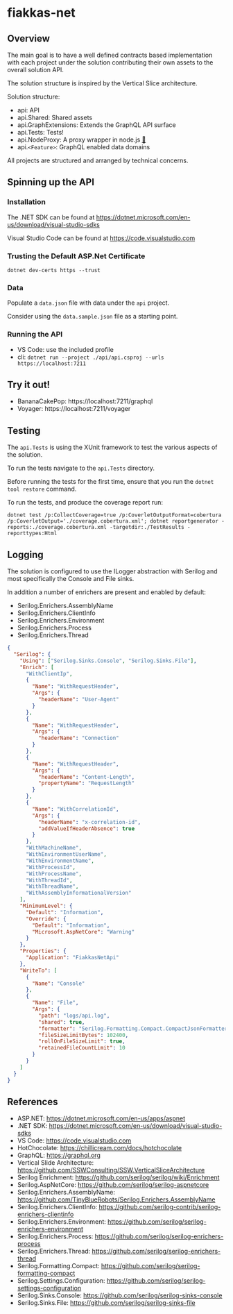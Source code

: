 # fiakkas-net

## Overview

The main goal is to have a well defined contracts based implementation with each project under the solution contributing their own assets to the overall solution API.

The solution structure is inspired by the Vertical Slice architecture.

Solution structure:

- api: API
- api.Shared: Shared assets
- api.GraphExtensions: Extends the GraphQL API surface
- api.Tests: Tests!
- api.NodeProxy: A proxy wrapper in node.js [📝](./api.NodeProxy/README.md)
- api.`<Feature>`: GraphQL enabled data domains

All projects are structured and arranged by technical concerns.

## Spinning up the API

### Installation

The .NET SDK can be found at https://dotnet.microsoft.com/en-us/download/visual-studio-sdks

Visual Studio Code can be found at https://code.visualstudio.com

### Trusting the Default ASP.Net Certificate

`dotnet dev-certs https --trust`

### Data

Populate a `data.json` file with data under the `api` project.

Consider using the `data.sample.json` file as a starting point.

### Running the API

- VS Code: use the included profile
- cli: `dotnet run --project ./api/api.csproj --urls https://localhost:7211`

## Try it out!

- BananaCakePop: https://localhost:7211/graphql
- Voyager: https://localhost:7211/voyager

## Testing

The `api.Tests` is using the XUnit framework to test the various aspects of the solution.

To run the tests navigate to the `api.Tests` directory.

Before running the tests for the first time, ensure that you run the `dotnet tool restore` command.

To run the tests, and produce the coverage report run:

`dotnet test /p:CollectCoverage=true /p:CoverletOutputFormat=cobertura /p:CoverletOutput='./coverage.cobertura.xml'; dotnet reportgenerator -reports:./coverage.cobertura.xml -targetdir:./TestResults -reporttypes:Html`

## Logging

The solution is configured to use the ILogger abstraction with Serilog and most specifically the Console and File sinks.

In addition a number of enrichers are present and enabled by default:

- Serilog.Enrichers.AssemblyName
- Serilog.Enrichers.ClientInfo
- Serilog.Enrichers.Environment
- Serilog.Enrichers.Process
- Serilog.Enrichers.Thread

```json
{
  "Serilog": {
    "Using": ["Serilog.Sinks.Console", "Serilog.Sinks.File"],
    "Enrich": [
      "WithClientIp",
      {
        "Name": "WithRequestHeader",
        "Args": {
          "headerName": "User-Agent"
        }
      },
      {
        "Name": "WithRequestHeader",
        "Args": {
          "headerName": "Connection"
        }
      },
      {
        "Name": "WithRequestHeader",
        "Args": {
          "headerName": "Content-Length",
          "propertyName": "RequestLength"
        }
      },
      {
        "Name": "WithCorrelationId",
        "Args": {
          "headerName": "x-correlation-id",
          "addValueIfHeaderAbsence": true
        }
      },
      "WithMachineName",
      "WithEnvironmentUserName",
      "WithEnvironmentName",
      "WithProcessId",
      "WithProcessName",
      "WithThreadId",
      "WithThreadName",
      "WithAssemblyInformationalVersion"
    ],
    "MinimumLevel": {
      "Default": "Information",
      "Override": {
        "Default": "Information",
        "Microsoft.AspNetCore": "Warning"
      }
    },
    "Properties": {
      "Application": "FiakkasNetApi"
    },
    "WriteTo": [
      {
        "Name": "Console"
      },
      {
        "Name": "File",
        "Args": {
          "path": "logs/api.log",
          "shared": true,
          "formatter": "Serilog.Formatting.Compact.CompactJsonFormatter, Serilog.Formatting.Compact",
          "fileSizeLimitBytes": 102400,
          "rollOnFileSizeLimit": true,
          "retainedFileCountLimit": 10
        }
      }
    ]
  }
}
```

## References

- ASP.NET: https://dotnet.microsoft.com/en-us/apps/aspnet
- .NET SDK: https://dotnet.microsoft.com/en-us/download/visual-studio-sdks
- VS Code: https://code.visualstudio.com
- HotChocolate: https://chillicream.com/docs/hotchocolate
- GraphQL: https://graphql.org
- Vertical Slide Architecture: https://github.com/SSWConsulting/SSW.VerticalSliceArchitecture
- Serilog Enrichment: https://github.com/serilog/serilog/wiki/Enrichment
- Serilog.AspNetCore: https://github.com/serilog/serilog-aspnetcore
- Serilog.Enrichers.AssemblyName: https://github.com/TinyBlueRobots/Serilog.Enrichers.AssemblyName
- Serilog.Enrichers.ClientInfo: https://github.com/serilog-contrib/serilog-enrichers-clientinfo
- Serilog.Enrichers.Environment: https://github.com/serilog/serilog-enrichers-environment
- Serilog.Enrichers.Process: https://github.com/serilog/serilog-enrichers-process
- Serilog.Enrichers.Thread: https://github.com/serilog/serilog-enrichers-thread
- Serilog.Formatting.Compact: https://github.com/serilog/serilog-formatting-compact
- Serilog.Settings.Configuration: https://github.com/serilog/serilog-settings-configuration
- Serilog.Sinks.Console: https://github.com/serilog/serilog-sinks-console
- Serilog.Sinks.File: https://github.com/serilog/serilog-sinks-file
